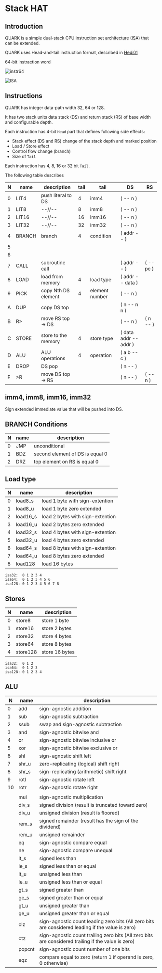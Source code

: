 # Stack HAT

## Introduction

QUARK is a simple dual-stack CPU instruction set architecture (ISA) that can be extended.

QUARK uses Head-and-tail instruction format, described in [Hedi01](http://www.cs.berkeley.edu/~krste/papers/hat-cases2001.pdf)

64-bit instraction word

![instr64](https://rawgit.com/drom/quark/master/instr64_be.svg)

![ISA](https://rawgit.com/drom/quark/master/isa.svg)

## Instructions

QUARK has integer data-path width 32, 64 or 128.

It has two stack units data stack (DS) and return stack (RS) of base width and configurable depth.

Each instruction has 4-bit `Head` part that defines following side effects:
 - Stack effect (DS and RS) change of the stack depth and marked position
 - Load / Store effect
 - Control flow change (branch)
 - Size of `Tail`

Each instruction has 4, 8, 16 or 32 bit `Tail`.

The following table describes  

| N | name   | description         | tail | tail           | DS                    | RS
|---| ------ | ------------------- | ---- | -------------- | --------------------- | --------
| 0 | LIT4   | push literal to DS  | 4    | imm4           | ( -- n )              |
| 1 | LIT8   | --//--              | 8    | imm8           | ( -- n )              |
| 2 | LIT16  | --//--              | 16   | imm16          | ( -- n )              |
| 3 | LIT32  | --//--              | 32   | imm32          | ( -- n )              |
| 4 | BRANCH | branch              | 4    | condition      | ( addr -- )           |
| 5 |        |                     |      |                |                       |
| 6 |        |                     |      |                |                       |
| 7 | CALL   | subroutine call     |      |                | ( addr -- )           | ( -- pc )
| 8 | LOAD   | load from memory    | 4    | load type      | ( addr -- data )      |
| 9 | PICK   | copy Nth DS element | 4    | element number | ( -- n )              |
| A | DUP    | copy DS top         |      |                | ( n -- n n )          |
| B | R>     | move RS top -> DS   |      |                | ( -- n )              | ( n -- )
| C | STORE  | store to the memory | 4    | store type     | ( data addr -- addr ) |
| D | ALU    | ALU operations      | 4    | operation      | ( a b -- c )          |
| E | DROP   | DS pop              |      |                | ( n -- )              |
| F | >R     | move DS top -> RS   |      |                | ( n -- )              | ( -- n )

## imm4, imm8, imm16, imm32

Sign extended immediate value that will be pushed into DS.

## BRANCH Conditions

| N | name | description
|---|------|------------
| 0 | JMP  | unconditional
| 1 | BDZ  | second element of DS is equal 0
| 2 | DRZ  | top element on RS is equal 0

## Load type

| N | name     | description
|---|----------|------------
| 0 | load8_s  | load 1 byte with sign-extention
| 1 | load8_u  | load 1 byte zero extended
| 2 | load16_s | load 2 bytes with sign-extention
| 3 | load16_u | load 2 bytes zero extended
| 4 | load32_s | load 4 bytes with sign-extention
| 5 | load32_u | load 4 bytes zero extended
| 6 | load64_s | load 8 bytes with sign-extention
| 7 | load64_u | load 8 bytes zero extended
| 8 | load128  | load 16 bytes

```
isa32:  0 1 2 3 4
isa64:  0 1 2 3 4 5 6
isa128: 0 1 2 3 4 5 6 7 8
```

## Stores

| N | name     | description
|---|----------|------------
| 0 | store8   | store 1 byte
| 1 | store16  | store 2 bytes
| 2 | store32  | store 4 bytes
| 3 | store64  | store 8 bytes
| 4 | store128 | store 16 bytes

```
isa32:  0 1 2
isa64:  0 1 2 3
isa128: 0 1 2 3 4
```


## ALU

| N | name  | description
|---|-------|------------
| 0 | add   | sign-agnostic addition
| 1 | sub   | sign-agnostic subtraction
| 2 | ssub  | swap and sign-agnostic subtraction
| 3 | and   | sign-agnostic bitwise and
| 4 | or    | sign-agnostic bitwise inclusive or
| 5 | xor   | sign-agnostic bitwise exclusive or
| 6 | shl   | sign-agnostic shift left
| 7 | shr_u | zero-replicating (logical) shift right
| 8 | shr_s | sign-replicating (arithmetic) shift right
| 9 | rotl  | sign-agnostic rotate left
| 10| rotr  | sign-agnostic rotate right
|   |       |
|   | mul   | sign-agnostic multiplication
|   | div_s | signed division (result is truncated toward zero)
|   | div_u | unsigned division (result is floored)
|   | rem_s | signed remainder (result has the sign of the dividend)
|   | rem_u | unsigned remainder
|   | eq    | sign-agnostic compare equal
|   | ne    | sign-agnostic compare unequal
|   | lt_s  | signed less than
|   | le_s  | signed less than or equal
|   | lt_u  | unsigned less than
|   | le_u  | unsigned less than or equal
|   | gt_s  | signed greater than
|   | ge_s  | signed greater than or equal
|   | gt_u  | unsigned greater than
|   | ge_u  | unsigned greater than or equal
|   | clz   | sign-agnostic count leading zero bits (All zero bits are considered leading if the value is zero)
|   | ctz   | sign-agnostic count trailing zero bits (All zero bits are considered trailing if the value is zero)
|   | popcnt| sign-agnostic count number of one bits
|   | eqz   | compare equal to zero (return 1 if operand is zero, 0 otherwise)
